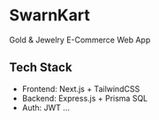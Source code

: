 # SwarnKart

Gold & Jewelry E-Commerce Web App

## Tech Stack
- Frontend: Next.js + TailwindCSS
- Backend: Express.js + Prisma SQL
- Auth: JWT
...
